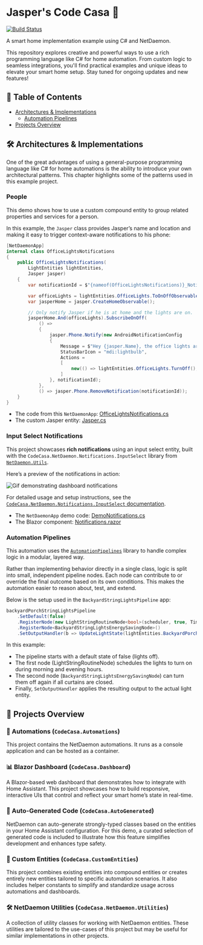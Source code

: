 # Jasper's Code Casa 🏡

[![Build Status](https://github.com/DevJasperNL/CodeCasa/actions/workflows/ci-build-and-test.yml/badge.svg)](https://github.com/DevJasperNL/CodeCasa/actions/workflows/ci-build-and-test.yml)

A smart home implementation example using C# and NetDaemon.

This repository explores creative and powerful ways to use a rich programming language like C# for home automation. From custom logic to seamless integrations, you'll find practical examples and unique ideas to elevate your smart home setup. Stay tuned for ongoing updates and new features!

## 📖 Table of Contents  
- [Architectures & Implementations](#🛠️-architectures--implementations)
    - [Automation Pipelines](#automation-pipelines)
- [Projects Overview](#🔧-projects-overview)

## 🛠️ Architectures & Implementations

One of the great advantages of using a general-purpose programming language like C# for home automations is the ability to introduce your own architectural patterns. This chapter highlights some of the patterns used in this example project.

### People

This demo shows how to use a custom compound entity to group related properties and services for a person.

In this example, the `Jasper` class provides Jasper’s name and location and making it easy to trigger context-aware notifications to his phone:

```cs
[NetDaemonApp]
internal class OfficeLightsNotifications
{
    public OfficeLightsNotifications(
        LightEntities lightEntities,
        Jasper jasper)
    {
        var notificationId = $"{nameof(OfficeLightsNotifications)}_Notification"; // Note: Using an ID that is consistent between runs also ensures that old notifications are removed/replaced on phones when the app is reloaded.

        var officeLights = lightEntities.OfficeLights.ToOnOffObservable();
        var jasperHome = jasper.CreateHomeObservable();

        // Only notify Jasper if he is at home and the lights are on.
        jasperHome.And(officeLights).SubscribeOnOff(
            () =>
            {
                jasper.Phone.Notify(new AndroidNotificationConfig
                {
                    Message = $"Hey {jasper.Name}, the office lights are on!",
                    StatusBarIcon = "mdi:lightbulb",
                    Actions =
                    [
                        new(() => lightEntities.OfficeLights.TurnOff(), "Click here to turn them off.")
                    ]
                }, notificationId);
            },
            () => jasper.Phone.RemoveNotification(notificationId));
    }
}
```

- The code from this `NetDaemonApp`: [OfficeLightsNotifications.cs](src\CodeCasa.Automations\Apps\Notifications\DemoNotifications.cs)
- The custom Jasper entity: [Jasper.cs](src\CodeCasa.CustomEntities\People\Jasper.cs)

### Input Select Notifications

This project showcases **rich notifications** using an input select entity, built with the `CodeCasa.NetDaemon.Notifications.InputSelect` library from [`NetDaemon.Utils`](https://github.com/DevJasperNL/NetDaemon.Utils).

Here’s a preview of the notifications in action:

![Gif demonstrating dashboard notifications](img/blazor_dashboard_notification_demso.gif "Dashboard Notifications")

For detailed usage and setup instructions, see the [`CodeCasa.NetDaemon.Notifications.InputSelect` documentation](https://github.com/DevJasperNL/NetDaemon.Utils?tab=readme-ov-file#codecasanetdaemonnotificationsinputselect).

- The `NetDaemonApp` demo code: [DemoNotifications.cs](src\CodeCasa.Automations\Apps\Notifications\DemoNotifications.cs)
- The Blazor component: [Notifications.razor](src\CodeCasa.Dashboard\Components\Dashboard\Notifications.razor)

### Automation Pipelines

This automation uses the [`AutomationPipelines`](https://github.com/DevJasperNL/CodeCasa.Libraries) library to handle complex logic in a modular, layered way.

Rather than implementing behavior directly in a single class, logic is split into small, independent pipeline nodes. Each node can contribute to or override the final outcome based on its own conditions. This makes the automation easier to reason about, test, and extend.

Below is the setup used in the `BackyardStringLightsPipeline` app:

```cs
backyardPorchStringLightsPipeline
    .SetDefault(false)
    .RegisterNode(new LightStringRoutineNode<bool>(scheduler, true, TimeSpan.Zero))
    .RegisterNode<BackyardStringLightsEnergySavingNode>()
    .SetOutputHandler(b => UpdateLightState(lightEntities.BackyardPorchStringLights, b));
```

In this example:
- The pipeline starts with a default state of false (lights off).
- The first node (LightStringRoutineNode) schedules the lights to turn on during morning and evening hours.
- The second node (`BackyardStringLightsEnergySavingNode`) can turn them off again if all curtains are closed.
- Finally, `SetOutputHandler` applies the resulting output to the actual light entity.

## 🔧 Projects Overview

### 🤖 Automations (`CodeCasa.Automations`)

This project contains the NetDaemon automations. It runs as a console application and can be hosted as a container.

### 📊 Blazor Dashboard (`CodeCasa.Dashboard`)

A Blazor-based web dashboard that demonstrates how to integrate with Home Assistant. This project showcases how to build responsive, interactive UIs that control and reflect your smart home’s state in real-time.

### 🧬 Auto-Generated Code (`CodeCasa.AutoGenerated`)

NetDaemon can auto-generate strongly-typed classes based on the entities in your Home Assistant configuration. For this demo, a curated selection of generated code is included to illustrate how this feature simplifies development and enhances type safety.

### 🧩 Custom Entities (`CodeCasa.CustomEntities`)

This project combines existing entities into compound entities or creates entirely new entities tailored to specific automation scenarios. It also includes helper constants to simplify and standardize usage across automations and dashboards.

### 🛠️ NetDaemon Utilities (`CodeCasa.NetDaemon.Utilities`)

A collection of utility classes for working with NetDaemon entities. These utilities are tailored to the use-cases of this project but may be useful for similar implementations in other projects.
